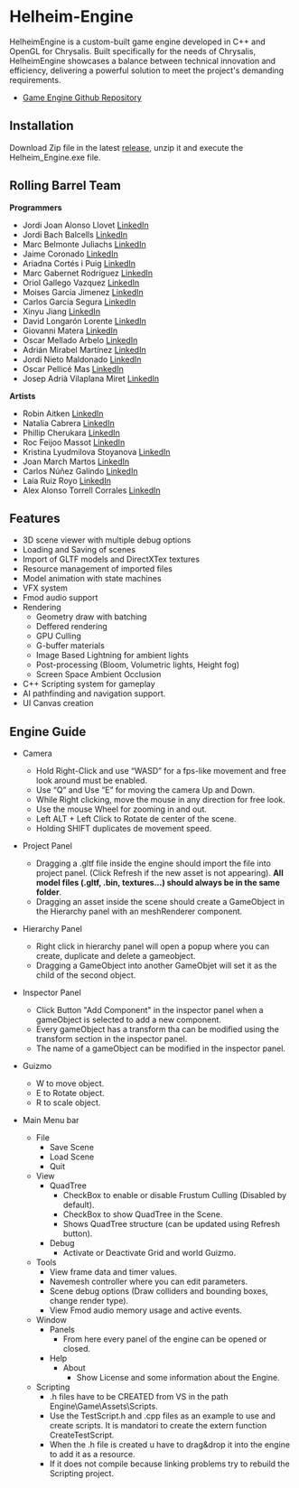 
# Helheim-Engine
HelheimEngine is a custom-built game engine developed in C++ and OpenGL for Chrysalis. Built specifically for the needs of Chrysalis, HelheimEngine showcases a balance between technical innovation and efficiency, delivering a powerful solution to meet the project's demanding requirements.


- [Game Engine Github Repository](https://github.com/RollingBarrel/Helheim-Engine)

## Installation

Download Zip file in the latest [release](https://github.com/RollingBarrel/Helheim-Engine/releases), unzip it and execute the Helheim_Engine.exe file.

## Rolling Barrel Team
**Programmers**
- Jordi Joan Alonso Llovet [LinkedIn](https://www.linkedin.com/in/jordi-alonso-llovet-99bb01b5/)
- Jordi Bach Balcells [LinkedIn](https://www.linkedin.com/in/jordi-bach-822510214/)
- Marc Belmonte Juliachs [LinkedIn](https://www.linkedin.com/in/marc-belmonte-juliachs-741470240/)
- Jaime Coronado [LinkedIn](https://www.linkedin.com/in/jaime-andres-coronado-arteta-23700728a/)
- Ariadna Cortés i Puig [LinkedIn](https://www.linkedin.com/in/ariadna-cortes-puig)
- Marc Gabernet Rodríguez [LinkedIn](https://www.linkedin.com/in/marc-gabernet-rodríguez-56213b24a/)
- Oriol Gallego Vazquez [LinkedIn](https://www.linkedin.com/in/oriol-gallego-vazquez-778266227/)
- Moises Garcia Jimenez [LinkedIn](https://www.linkedin.com/in/mois%C3%A9s-garcia-jimenez-797586147/)
- Carlos García Segura [LinkedIn](https://www.linkedin.com/in/carlosgs1999/)
- Xinyu Jiang [LinkedIn](https://www.linkedin.com/in/jiang-xinyu-b39a06200/)
- David Longarón Lorente [LinkedIn](https://www.linkedin.com/in/davidlongaron/)
- Giovanni Matera [LinkedIn]()
- Oscar Mellado Arbelo [LinkedIn]()
- Adrián Mirabel Martínez [LinkedIn](https://www.linkedin.com/in/a-mirabel/)
- Jordi Nieto Maldonado [LinkedIn](https://www.linkedin.com/in/jordi-nieto-maldonado-b84327144/)
- Oscar Pellicé Mas [LinkedIn](https://www.linkedin.com/in/oscar-pellice-mas/)
- Josep Adrià Vilaplana Miret [LinkedIn](https://www.linkedin.com/in/josepvilaplana/)

**Artists**
- Robin Aitken [LinkedIn](https://www.linkedin.com/in/robin-aitken-aa20949a/)
- Natalia Cabrera [LinkedIn](https://www.linkedin.com/in/natalia-cabrera/)
- Phillip Cherukara [LinkedIn](https://www.linkedin.com/in/philip-c-philip/)
- Roc Feijoo Massot [LinkedIn](https://www.linkedin.com/in/roc-feijoo-massot/)
- Kristina Lyudmilova Stoyanova [LinkedIn](https://www.linkedin.com/in/kristina-stoyanova-898363a7/)
- Joan March Martos [LinkedIn](https://www.linkedin.com/in/joan-march-martos-383b3a287/)
- Carlos Núñez Galindo [LinkedIn](https://www.linkedin.com/in/carlosnunezgalindo/)
- Laia Ruiz Royo [LinkedIn](https://www.linkedin.com/in/laia-ruiz-royo-291632278/?locale=en_US)
- Alex Alonso Torrell Corrales [LinkedIn](https://www.linkedin.com/in/alex-torrell-corrales-6631a4334)

## Features
- 3D scene viewer with multiple debug options
- Loading and Saving of scenes
- Import of GLTF models and DirectXTex textures
- Resource management of imported files
- Model animation with state machines
- VFX system
- Fmod audio support
- Rendering
  - Geometry draw with batching
  - Deffered rendering
  - GPU Culling
  - G-buffer materials
  - Image Based Lightning for ambient lights
  - Post-processing (Bloom, Volumetric lights, Height fog)
  - Screen Space Ambient Occlusion
- C++ Scripting system for gameplay
- AI pathfinding and navigation support.
- UI Canvas creation
   
## Engine Guide

- Camera
  - Hold Right-Click and use “WASD” for a fps-like movement and free look around must be enabled.
  - Use “Q” and Use “E” for moving the camera Up and Down.
  - While Right clicking, move the mouse in any direction for free look.
  - Use the mouse Wheel for zooming in and out.
  - Left ALT + Left Click to Rotate de center of the scene.
  - Holding SHIFT duplicates de movement speed.
- Project Panel
  - Dragging a .gltf file inside the engine should import the file into project panel. (Click Refresh if the new asset is not appearing). 
  **All model files (.gltf, .bin, textures...) should always be in the same folder**.
  - Dragging an asset inside the scene should create a GameObject in the Hierarchy panel with an meshRenderer component.
- Hierarchy Panel  
  - Right click in hierarchy panel will open a popup where you can create, duplicate and delete a gameobject.
  - Dragging a GameObject into another GameObjet will set it as the child of the second object.
- Inspector Panel
  - Click Button "Add Component" in the inspector panel when a gameObject is selected to add a new component.
  - Every gameObject has a transform tha can be modified using the transform section in the inspector panel.
  - The name of a gameObject can be modified in the inspector panel.
- Guizmo
  - W to move object.
  - E to Rotate object.
  - R to scale object.  

- Main Menu bar
  - File
    - Save Scene
    - Load Scene
    - Quit
  - View
    - QuadTree
      - CheckBox to enable or disable Frustum Culling (Disabled by default).
      - CheckBox to show QuadTree in the Scene.
      - Shows QuadTree structure (can be updated using Refresh button).
    - Debug
      - Activate or Deactivate Grid and world Guizmo.
  - Tools
    - View frame data and timer values.
    - Navemesh controller where you can edit parameters.
    - Scene debug options (Draw colliders and bounding boxes, change render type).
    - View Fmod audio memory usage and active events.
  - Window
    - Panels
      - From here every panel of the engine can be opened or closed.
    - Help
      - About
        - Show License and some information about the Engine.
  - Scripting
    - .h files have to be CREATED from VS in the path Engine\Game\Assets\Scripts.
    - Use the TestScript.h and .cpp files as an example to use and create scripts. It is mandatori to create the extern function CreateTestScript.
    - When the .h file is created u have to drag&drop it into the engine to add it as a resource.
    - If it does not compile because linking problems try to rebuild the Scripting project.
